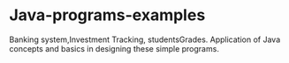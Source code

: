 # Java-programs-examples
Banking system,Investment Tracking, studentsGrades.
Application of Java concepts and basics in designing these simple programs.
